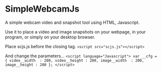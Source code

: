 # SimpleWebcamJs
A simple webcam video and snapshot tool using HTML, Javascript.  

Use it to place a video and image snapshots on your webpage, in your program, or simply on your desktop browser. 

Place scjs.js before the closing </body> tag.
`<script src="scjs.js"></script>`

And change the parameters...
`<script language="Javascript">
  var __cfg = {
    video__width  : 200,
    video__height : 200,
    image__width  : 200,
    image__height : 200
  };
</script>`
